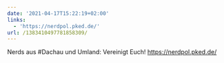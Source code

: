 ```yaml
---
date: '2021-04-17T15:22:19+02:00'
links:
  - 'https://nerdpol.pked.de/'
url: /1383410497781858309/
---
```

Nerds aus #Dachau und Umland: Vereinigt Euch! https://nerdpol.pked.de/
